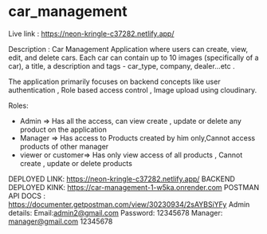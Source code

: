 # car_management

Live link : https://neon-kringle-c37282.netlify.app/

Description : Car Management Application where users can create, view, edit, and delete cars. Each car can
contain up to 10 images (specifically of a car), a title, a description and tags - car_type, company,
dealer...etc .

The application primarily focuses on backend concepts like user authentication , Role based access control , Image upload using cloudinary.

Roles:
* Admin => Has all the access, can view create , update or delete any product on the application
* Manager => Has access to Products created by him only,Cannot access products of other manager
* viewer or customer=> Has only view access of all products , Cannot create , update or delete products

DEPLOYED LINK: https://neon-kringle-c37282.netlify.app/ 
BACKEND DEPLOYED KINK: https://car-management-1-w5ka.onrender.com 
POSTMAN API DOCS : https://documenter.getpostman.com/view/30230934/2sAYBSiYFy 
Admin details: 
Email:admin2@gmail.com 
Password: 12345678 
Manager: 
manager@gmail.com 
12345678
